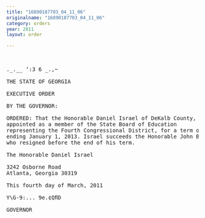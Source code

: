 ```yaml
---
title: "16890187703_04_11_06"
originalname: "16890187703_04_11_06"
category: orders
year: 2011
layout: order

---
```

<pre>
 

._.__ ‘:3 6 _.,~

THE STATE OF GEORGIA

EXECUTIVE ORDER

BY THE GOVERNOR:

ORDERED: That the Honorable Daniel Israel of DeKalb County, Georgia, is
appointed as a member of the State Board of Education
representing the Fourth Congressional District, for a term of office
ending January 1, 2013. Israel succeeds the Honorable John Barge
who resigned before the end of his term.

The Honorable Daniel Israel

3242 Osborne Road
Atlanta, Georgia 30319

This fourth day of March, 2011

Y\G-9:... 9e.¢QﬁD

GOVERNOR

</pre>
